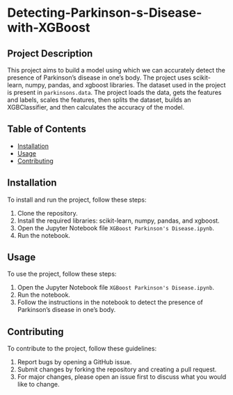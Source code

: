 # Detecting-Parkinson-s-Disease-with-XGBoost

## Project Description
This project aims to build a model using which we can accurately detect the presence of Parkinson’s disease in one’s body. The project uses scikit-learn, numpy, pandas, and xgboost libraries. The dataset used in the project is present in `parkinsons.data`. The project loads the data, gets the features and labels, scales the features, then splits the dataset, builds an XGBClassifier, and then calculates the accuracy of the model.

## Table of Contents
- [Installation](#installation)
- [Usage](#usage)
- [Contributing](#contributing)

## Installation
To install and run the project, follow these steps:
1. Clone the repository.
2. Install the required libraries: scikit-learn, numpy, pandas, and xgboost.
3. Open the Jupyter Notebook file `XGBoost Parkinson's Disease.ipynb`.
4. Run the notebook.

## Usage
To use the project, follow these steps:
1. Open the Jupyter Notebook file `XGBoost Parkinson's Disease.ipynb`.
2. Run the notebook.
3. Follow the instructions in the notebook to detect the presence of Parkinson’s disease in one’s body.

## Contributing
To contribute to the project, follow these guidelines:
1. Report bugs by opening a GitHub issue.
2. Submit changes by forking the repository and creating a pull request.
3. For major changes, please open an issue first to discuss what you would like to change.

